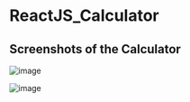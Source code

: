 # ReactJS_Calculator

## Screenshots of the Calculator

![image](https://user-images.githubusercontent.com/64188419/113158218-38f11380-9259-11eb-948c-2c58a592b984.png)

![image](https://user-images.githubusercontent.com/64188419/113158378-5e7e1d00-9259-11eb-8c64-cb62103b0620.png)
